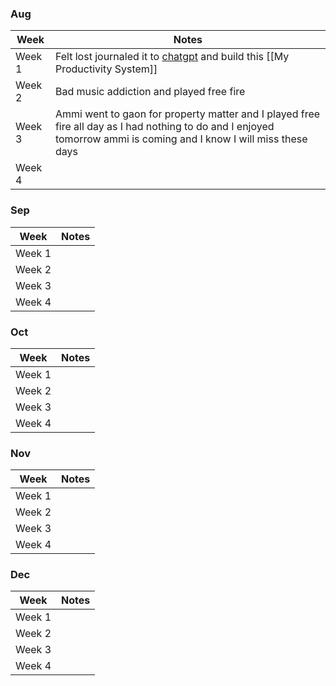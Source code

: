 ### Aug
| Week   | Notes                                                                                                                                                               |
| ------ | ------------------------------------------------------------------------------------------------------------------------------------------------------------------- |
| Week 1 | Felt lost journaled it to [chatgpt](https://chatgpt.com/share/6893725b-82f4-800d-80a0-4bedeff17650) and build this [[My Productivity System]]                       |
| Week 2 | Bad music addiction and played free fire                                                                                                                            |
| Week 3 | Ammi went to gaon for property matter and I played free fire all day as I had nothing to do and I enjoyed tomorrow ammi is coming and I know I will miss these days |
| Week 4 |                                                                                                                                                                     |


### Sep

| Week   | Notes |
| ------ | ----- |
| Week 1 |       |
| Week 2 |       |
| Week 3 |       |
| Week 4 |       |

### Oct

| Week   | Notes |
| ------ | ----- |
| Week 1 |       |
| Week 2 |       |
| Week 3 |       |
| Week 4 |       |

### Nov

| Week   | Notes |
| ------ | ----- |
| Week 1 |       |
| Week 2 |       |
| Week 3 |       |
| Week 4 |       |

### Dec

| Week   | Notes |
| ------ | ----- |
| Week 1 |       |
| Week 2 |       |
| Week 3 |       |
| Week 4 |       |
